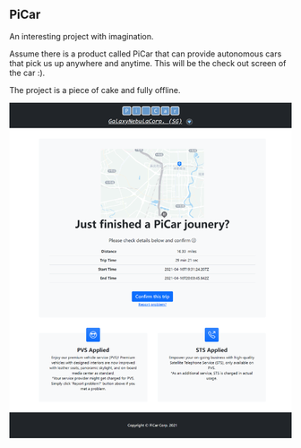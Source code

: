 ## PiCar


An interesting project with imagination. 

Assume there is a product called PiCar that can provide autonomous cars that pick us up anywhere and anytime. This will be the check out screen of the car :).

The project is a piece of cake and fully offline. 

![DemoScreen](./img/demo.png)

